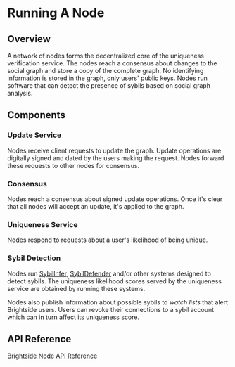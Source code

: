 # Running A Node
## Overview
A network of nodes forms the decentralized core of the uniqueness verification service. The nodes reach a consensus about changes to the social graph and store a copy of the complete graph. No identifying information is stored in the graph, only users' public keys. Nodes run software that can detect the presence of sybils based on social graph analysis.
## Components
### Update Service
Nodes receive client requests to update the graph. Update operations are digitally signed and dated by the users making the request. Nodes forward these requests to other nodes for consensus.
### Consensus
Nodes reach a consensus about signed update operations. Once it's clear that all nodes will accept an update, it's applied to the graph.
### Uniqueness Service
Nodes respond to requests about a user's likelihood of being unique.
### Sybil Detection
Nodes run [SybilInfer](http://citeseerx.ist.psu.edu/viewdoc/summary?doi=10.1.1.149.6318), [SybilDefender](https://pdfs.semanticscholar.org/7606/64eab41125b06692a95832961bc5473d2aae.pdf) and/or other systems designed to detect sybils. The uniqueness likelihood scores served by the uniqueness service are obtained by running these systems. 

Nodes also publish information about possible sybils to _watch lists_ that alert Brightside users. Users can revoke their connections to a sybil account which can in turn affect its uniqueness score.
## API Reference
[Brightside Node API Reference](https://github.com/Brightside-Social/brightside/wiki/Brightside-Node-API-Reference)
